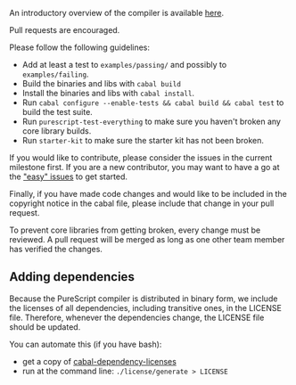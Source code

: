 An introductory overview of the compiler is available [here](https://www.youtube.com/watch?v=Y3P1dxqwFiE).

Pull requests are encouraged.

Please follow the following guidelines:

- Add at least a test to `examples/passing/` and possibly to `examples/failing`.
- Build the binaries and libs with `cabal build`
- Install the binaries and libs with `cabal install`.
- Run `cabal configure --enable-tests && cabal build && cabal test` to build the test suite.
- Run `purescript-test-everything` to make sure you haven't broken any core library builds.
- Run `starter-kit` to make sure the starter kit has not been broken.

If you would like to contribute, please consider the issues in the current milestone first. If you are a new contributor, you may want to have a go at the ["easy" issues](https://github.com/purescript/purescript/labels/easy) to get started.

Finally, if you have made code changes and would like to be included in the copyright notice in the cabal file, please include that change in your pull request.

To prevent core libraries from getting broken, every change must be reviewed. A pull request will be merged as long as one other team member has verified the changes.

## Adding dependencies

Because the PureScript compiler is distributed in binary form, we include
the licenses of all dependencies, including transitive ones, in the LICENSE
file. Therefore, whenever the dependencies change, the LICENSE file should be
updated.

You can automate this (if you have bash):

- get a copy of [cabal-dependency-licenses][]
- run at the command line: `./license/generate > LICENSE`

[cabal-dependency-licenses]: https://github.com/jaspervdj/cabal-dependency-licenses
